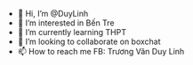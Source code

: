 - 👋 Hi, I’m @DuyLinh
- 👀 I’m interested in Bến Tre 
- 🌱 I’m currently learning THPT
- 💞️ I’m looking to collaborate on boxchat
- 📫 How to reach me FB: Trương Văn Duy Linh 

<!---
DuyLinhTr/DuyLinhTr is a ✨ special ✨ repository because its `README.md` (this file) appears on your GitHub profile.
You can click the Preview link to take a look at your changes.
--->
